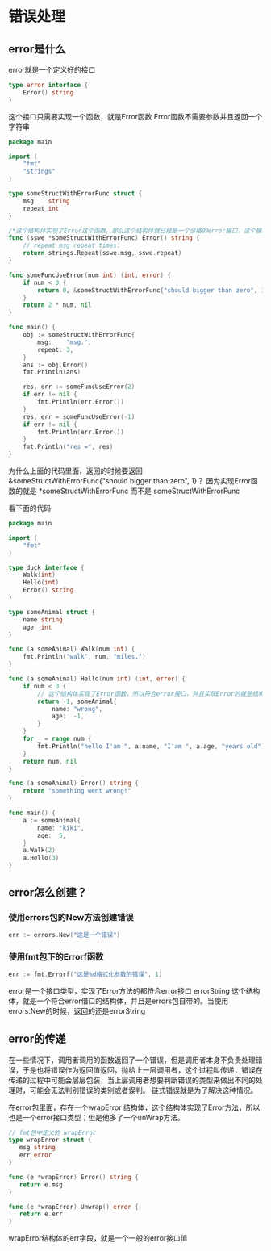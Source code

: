 # 错误处理
## error是什么
error就是一个定义好的接口
```go
type error interface {
	Error() string
}
```
这个接口只需要实现一个函数，就是Error函数
Error函数不需要参数并且返回一个字符串

```go
package main

import (
	"fmt"
	"strings"
)

type someStructWithErrorFunc struct {
	msg    string
	repeat int
}

/*这个结构体实现了Error这个函数，那么这个结构体就已经是一个合格的error接口，这个接口就可以被当做错误类型来使用*/
func (sswe *someStructWithErrorFunc) Error() string {
	// repeat msg repeat times.
	return strings.Repeat(sswe.msg, sswe.repeat)
}

func someFuncUseError(num int) (int, error) {
	if num < 0 {
		return 0, &someStructWithErrorFunc{"should bigger than zero", 1}
	}
	return 2 * num, nil
}

func main() {
	obj := someStructWithErrorFunc{
		msg:    "msg.",
		repeat: 3,
	}
	ans := obj.Error()
	fmt.Println(ans)

	res, err := someFuncUseError(2)
	if err != nil {
		fmt.Println(err.Error())
	}
	res, err = someFuncUseError(-1)
	if err != nil {
		fmt.Println(err.Error())
	}
	fmt.Println("res =", res)
}

```
为什么上面的代码里面，返回的时候要返回 &someStructWithErrorFunc{"should bigger than zero", 1}？
因为实现Error函数的就是 *someStructWithErrorFunc 而不是 someStructWithErrorFunc

看下面的代码
```go
package main

import (
	"fmt"
)

type duck interface {
	Walk(int)
	Hello(int)
	Error() string
}

type someAnimal struct {
	name string
	age  int
}

func (a someAnimal) Walk(num int) {
	fmt.Println("walk", num, "miles.")
}

func (a someAnimal) Hello(num int) (int, error) {
	if num < 0 {
		// 这个结构体实现了Error函数，所以符合error接口，并且实现Error的就是结构体而不是结构体指针
		return -1, someAnimal{
			name: "wrong",
			age:  -1,
		}
	}
	for _ = range num {
		fmt.Println("hello I'am ", a.name, "I'am ", a.age, "years old")
	}
	return num, nil
}

func (a someAnimal) Error() string {
	return "something went wrong!"
}

func main() {
	a := someAnimal{
		name: "kiki",
		age:  5,
	}
	a.Walk(2)
	a.Hello(3)
}

```
## error怎么创建？
### 使用errors包的New方法创建错误
```go
err := errors.New("这是一个错误")
```
### 使用fmt包下的Errorf函数
```go
err := fmt.Errorf("这是%d格式化参数的错误", 1)
```
error是一个接口类型，实现了Error方法的都符合error接口
errorString 这个结构体，就是一个符合error借口的结构体，并且是errors包自带的。当使用errors.New的时候，返回的还是errorString

## error的传递
在一些情况下，调用者调用的函数返回了一个错误，但是调用者本身不负责处理错误，于是也将错误作为返回值返回，抛给上一层调用者，这个过程叫传递，错误在传递的过程中可能会层层包装，当上层调用者想要判断错误的类型来做出不同的处理时，可能会无法判别错误的类别或者误判。
链式错误就是为了解决这种情况。

在error包里面，存在一个wrapError 结构体，这个结构体实现了Error方法，所以也是一个error接口类型；但是他多了一个unWrap方法。

```go
// fmt包中定义的 wrapError
type wrapError struct {
   msg string
   err error
}

func (e *wrapError) Error() string {
   return e.msg
}

func (e *wrapError) Unwrap() error {
   return e.err
}

```
wrapError结构体的err字段，就是一个一般的error接口值
